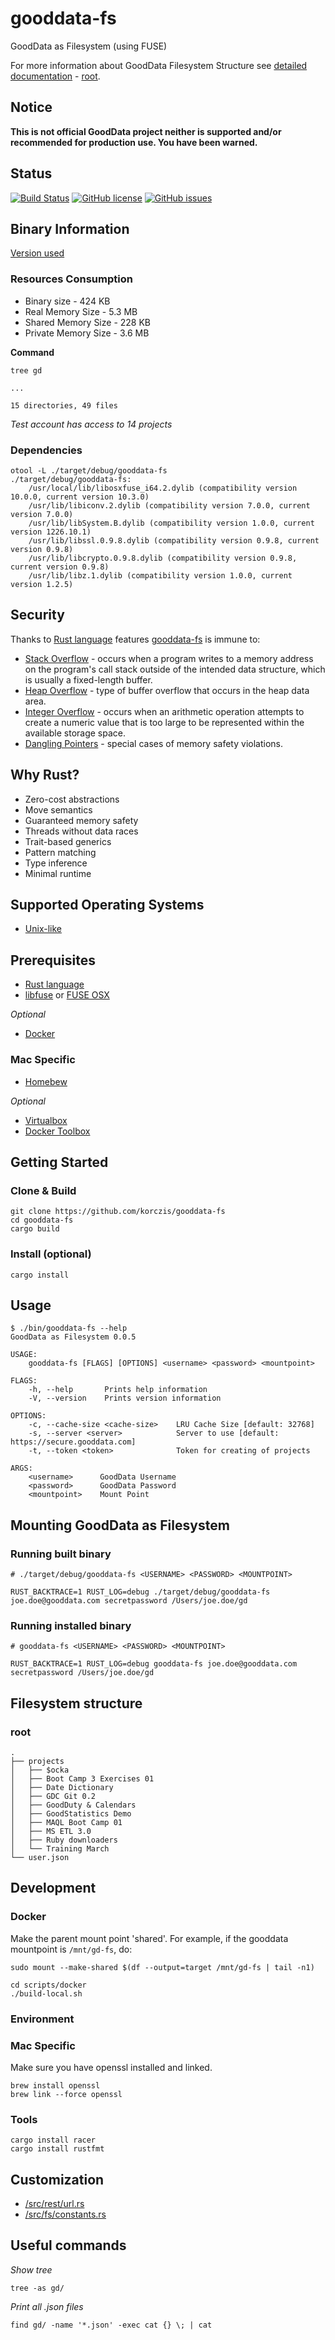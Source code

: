 # gooddata-fs

GoodData as Filesystem (using FUSE)

For more information about GoodData Filesystem Structure see [detailed documentation](https://github.com/korczis/gooddata-fs/blob/master/doc/Filesystem.md) - [root](https://github.com/korczis/gooddata-fs/blob/master/doc/Filesystem.md#root).

## Notice

**This is not official GoodData project neither is supported and/or recommended for production use. You have been warned.**

## Status

[![Build Status](https://travis-ci.org/korczis/gooddata-fs.svg?branch=master)](https://travis-ci.org/korczis/gooddata-fs)
[![GitHub license](https://img.shields.io/badge/license-MIT-blue.svg)](https://raw.githubusercontent.com/korczis/gooddata-rust/master/LICENSE)
[![GitHub issues](https://img.shields.io/github/issues/korczis/gooddata-rust.svg)](https://github.com/korczis/gooddata-rust/issues)

## Binary Information 

[Version used](https://github.com/korczis/gooddata-fs/tree/d086fe54dba29d842e0098ad6521fbb99e24079b)

### Resources Consumption

- Binary size - 424 KB
- Real Memory Size - 5.3 MB
- Shared Memory Size - 228 KB
- Private Memory Size - 3.6 MB

**Command**

```
tree gd

...

15 directories, 49 files
```

*Test account has access to 14 projects*

### Dependencies

```
otool -L ./target/debug/gooddata-fs
./target/debug/gooddata-fs:
	/usr/local/lib/libosxfuse_i64.2.dylib (compatibility version 10.0.0, current version 10.3.0)
	/usr/lib/libiconv.2.dylib (compatibility version 7.0.0, current version 7.0.0)
	/usr/lib/libSystem.B.dylib (compatibility version 1.0.0, current version 1226.10.1)
	/usr/lib/libssl.0.9.8.dylib (compatibility version 0.9.8, current version 0.9.8)
	/usr/lib/libcrypto.0.9.8.dylib (compatibility version 0.9.8, current version 0.9.8)
	/usr/lib/libz.1.dylib (compatibility version 1.0.0, current version 1.2.5)
```

## Security

Thanks to [Rust language](https://www.rust-lang.org/) features [gooddata-fs](https://github.com/korczis/gooddata-fs) is immune to:

- [Stack Overflow](https://en.wikipedia.org/wiki/Stack_buffer_overflow) -  occurs when a program writes to a memory address on the program's call stack outside of the intended data structure, which is usually a fixed-length buffer.
- [Heap Overflow](https://en.wikipedia.org/wiki/Heap_overflow) - type of buffer overflow that occurs in the heap data area.
- [Integer Overflow](https://en.wikipedia.org/wiki/Integer_overflow) -  occurs when an arithmetic operation attempts to create a numeric value that is too large to be represented within the available storage space.
- [Dangling Pointers](https://en.wikipedia.org/wiki/Dangling_pointer) -  special cases of memory safety violations.

## Why Rust?

- Zero-cost abstractions
- Move semantics
- Guaranteed memory safety
- Threads without data races
- Trait-based generics
- Pattern matching
- Type inference
- Minimal runtime

## Supported Operating Systems
* [Unix-like](https://en.wikipedia.org/wiki/Unix-like)

## Prerequisites

* [Rust language](https://www.rust-lang.org/)
* [libfuse](https://github.com/libfuse/libfuse) or [FUSE OSX](https://osxfuse.github.io/)

*Optional*

* [Docker](https://www.docker.com/)

### Mac Specific

* [Homebew](http://brew.sh/)

*Optional*

* [Virtualbox](https://www.virtualbox.org/)
* [Docker Toolbox](https://www.docker.com/products/docker-toolbox)

## Getting Started

### Clone & Build

```
git clone https://github.com/korczis/gooddata-fs
cd gooddata-fs
cargo build
```

### Install (optional)

```
cargo install
```

## Usage

```
$ ./bin/gooddata-fs --help
GoodData as Filesystem 0.0.5

USAGE:
    gooddata-fs [FLAGS] [OPTIONS] <username> <password> <mountpoint>

FLAGS:
    -h, --help       Prints help information
    -V, --version    Prints version information

OPTIONS:
    -c, --cache-size <cache-size>    LRU Cache Size [default: 32768]
    -s, --server <server>            Server to use [default: https://secure.gooddata.com]
    -t, --token <token>              Token for creating of projects

ARGS:
    <username>      GoodData Username
    <password>      GoodData Password
    <mountpoint>    Mount Point
```

## Mounting GoodData as Filesystem

### Running built binary

```
# ./target/debug/gooddata-fs <USERNAME> <PASSWORD> <MOUNTPOINT>

RUST_BACKTRACE=1 RUST_LOG=debug ./target/debug/gooddata-fs joe.doe@gooddata.com secretpassword /Users/joe.doe/gd
```

### Running installed binary

```
# gooddata-fs <USERNAME> <PASSWORD> <MOUNTPOINT>

RUST_BACKTRACE=1 RUST_LOG=debug gooddata-fs joe.doe@gooddata.com secretpassword /Users/joe.doe/gd
```

## Filesystem structure

### root

```
.
├── projects
│   ├── $ocka
│   ├── Boot Camp 3 Exercises 01
│   ├── Date Dictionary
│   ├── GDC Git 0.2
│   ├── GoodDuty & Calendars
│   ├── GoodStatistics Demo
│   ├── MAQL Boot Camp 01
│   ├── MS ETL 3.0
│   ├── Ruby downloaders
│   └── Training March
└── user.json
```

## Development

### Docker

Make the parent mount point 'shared'. For example, if the gooddata mountpoint
is `/mnt/gd-fs`, do:
```
sudo mount --make-shared $(df --output=target /mnt/gd-fs | tail -n1)
```

```
cd scripts/docker
./build-local.sh
```

### Environment

### Mac Specific

Make sure you have openssl installed and linked.

```
brew install openssl
brew link --force openssl
```

### Tools

```
cargo install racer
cargo install rustfmt
```

## Customization

- [/src/rest/url.rs](https://github.com/korczis/gooddata-fs/blob/master/src/rest/url.rs)
- [/src/fs/constants.rs](https://github.com/korczis/gooddata-fs/blob/master/src/fs/constants.rs)

## Useful commands

*Show tree*

`tree -as gd/`

*Print all .json files*

`find gd/ -name '*.json' -exec cat {} \; | cat `
